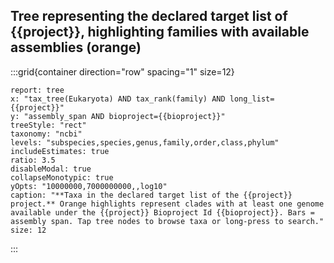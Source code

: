 ## Tree representing the declared target list of {{project}}, highlighting families with available assemblies (orange)

:::grid{container direction="row" spacing="1" size=12}

```report
report: tree
x: "tax_tree(Eukaryota) AND tax_rank(family) AND long_list={{project}}"
y: "assembly_span AND bioproject={{bioproject}}"
treeStyle: "rect"
taxonomy: "ncbi"
levels: "subspecies,species,genus,family,order,class,phylum"
includeEstimates: true
ratio: 3.5
disableModal: true
collapseMonotypic: true
yOpts: "10000000,7000000000,,log10"
caption: "**Taxa in the declared target list of the {{project}} project.** Orange highlights represent clades with at least one genome available under the {{project}} Bioproject Id {{bioproject}}. Bars = assembly span. Tap tree nodes to browse taxa or long-press to search."
size: 12
```

:::
